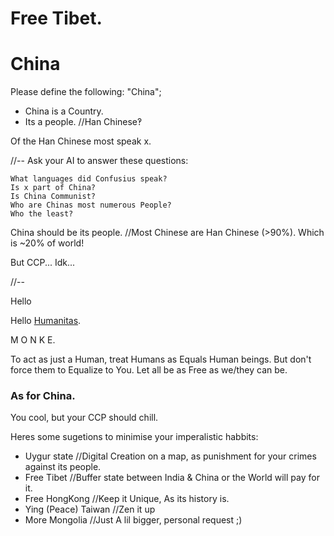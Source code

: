 # Free Tibet.

# China

Please define the following: "China";

- China is a Country.
- Its a people. //Han Chinese‽

Of the Han Chinese most speak x.

//--
Ask your AI to answer these questions:
```
What languages did Confusius speak?
Is x part of China?
Is China Communist?
Who are Chinas most numerous People?
Who the least?
```
China should be its people. //Most Chinese are Han Chinese (>90%). Which is ~20% of world!

But CCP... Idk...

//--

Hello

Hello [Humanitas](https://github.com/uDomkop/code_humanitas).

M O N K E.

To act as just a Human, treat Humans as Equals Human beings.
But don't force them to Equalize to You.
Let all be as Free as we/they can be.

### As for China. 

You cool, but your CCP should chill.

Heres some sugetions to minimise your imperalistic habbits:
 - Uygur state //Digital Creation on a map, as punishment for your crimes against its people.
 - Free Tibet //Buffer state between India & China or the World will pay for it.
 - Free HongKong //Keep it Unique, As its history is.
 - Ying (Peace) Taiwan //Zen it up
 - More Mongolia //Just A lil bigger, personal request ;)
```
